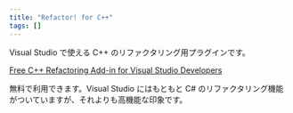 ```yaml
---
title: "Refactor! for C++"
tags: []
---
```


Visual Studio で使える C++ のリファクタリング用プラグインです。

[Free C++ Refactoring Add-in for Visual Studio Developers](http://www.devexpress.com/Products/Visual_Studio_Add-in/RefactorCPP/)

無料で利用できます。Visual Studio にはもともと C# のリファクタリング機能がついていますが、それよりも高機能な印象です。
